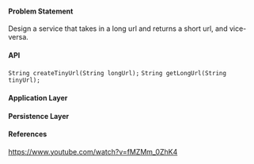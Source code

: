 #### Problem Statement
Design a service that takes in a long url and returns a short url, and vice-versa.

#### API
`String createTinyUrl(String longUrl);`
`String getLongUrl(String tinyUrl);`

#### Application Layer

#### Persistence Layer


#### References
https://www.youtube.com/watch?v=fMZMm_0ZhK4
